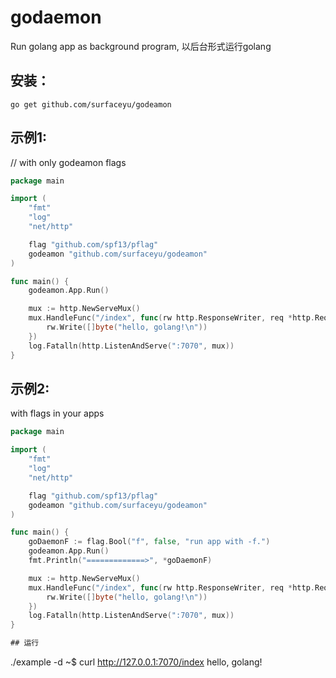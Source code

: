 godaemon
========

Run golang app as background program, 以后台形式运行golang

## 安装：

```
go get github.com/surfaceyu/godeamon
```

## 示例1:
// with only godeamon flags
```go
package main

import (
	"fmt"
	"log"
	"net/http"

	flag "github.com/spf13/pflag"
	godeamon "github.com/surfaceyu/godeamon"
)

func main() {	
	godeamon.App.Run()

	mux := http.NewServeMux()
	mux.HandleFunc("/index", func(rw http.ResponseWriter, req *http.Request) {
		rw.Write([]byte("hello, golang!\n"))
	})
	log.Fatalln(http.ListenAndServe(":7070", mux))
}
```
## 示例2:
with flags in your apps 
```go
package main

import (
	"fmt"
	"log"
	"net/http"

	flag "github.com/spf13/pflag"
	godeamon "github.com/surfaceyu/godeamon"
)

func main() {
	goDaemonF := flag.Bool("f", false, "run app with -f.")
	godeamon.App.Run()
	fmt.Println("=============>", *goDaemonF)

	mux := http.NewServeMux()
	mux.HandleFunc("/index", func(rw http.ResponseWriter, req *http.Request) {
		rw.Write([]byte("hello, golang!\n"))
	})
	log.Fatalln(http.ListenAndServe(":7070", mux))
}

## 运行

```
./example -d
~$ curl http://127.0.0.1:7070/index
hello, golang!
